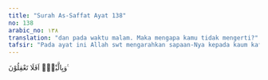 ```yaml
---
title: "Surah As-Saffat Ayat 138"
no: 138
arabic_no: ١٣٨
translation: "dan pada waktu malam. Maka mengapa kamu tidak mengerti?"
tafsir: "Pada ayat ini Allah swt mengarahkan sapaan-Nya kepada kaum kafir Mekah, bahwa mereka setiap saat lewat di negeri Sodom yang telah dihancurkan dan sebagiannya tinggal puing-puing itu, karena letaknya di jalur perdagangan antara Mekah dan Syria. Jalur itu sering dilewati kafilah-kafilah dagang mereka. Mereka melewatinya pagi hari atau sore hari. Dari puing-puing itu mereka dapat memperkirakan bagaimana kedahsyatan peristiwa itu. Seharusnya mereka, dan siapa pun sesudah itu, mengambil pelajaran dari peristiwa tersebut dan beriman sebagaimana dinyatakan dalam ayat berikut:\n\nDan sungguh, (negeri) itu benar-benar terletak di jalan yang masih tetap (dilalui manusia). Sungguh, pada yang demikian itu benar-benar terdapat tanda (kekuasaan Allah) bagi orang yang beriman. (al-hijr/15: 76-77)\n\nTetapi mengapa mereka tidak juga mengambil pelajaran dari peristiwa itu dan mengapa mereka tidak juga mau beriman."
---
```

وَبِالَّيْلِۗ اَفَلَا تَعْقِلُوْنَ ࣖ 